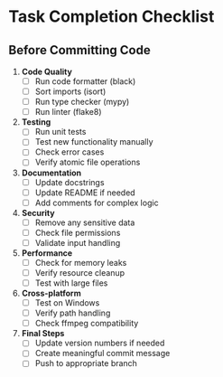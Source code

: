 # Task Completion Checklist

## Before Committing Code
1. **Code Quality**
   - [ ] Run code formatter (black)
   - [ ] Sort imports (isort)
   - [ ] Run type checker (mypy)
   - [ ] Run linter (flake8)

2. **Testing**
   - [ ] Run unit tests
   - [ ] Test new functionality manually
   - [ ] Check error cases
   - [ ] Verify atomic file operations

3. **Documentation**
   - [ ] Update docstrings
   - [ ] Update README if needed
   - [ ] Add comments for complex logic

4. **Security**
   - [ ] Remove any sensitive data
   - [ ] Check file permissions
   - [ ] Validate input handling

5. **Performance**
   - [ ] Check for memory leaks
   - [ ] Verify resource cleanup
   - [ ] Test with large files

6. **Cross-platform**
   - [ ] Test on Windows
   - [ ] Verify path handling
   - [ ] Check ffmpeg compatibility

7. **Final Steps**
   - [ ] Update version numbers if needed
   - [ ] Create meaningful commit message
   - [ ] Push to appropriate branch